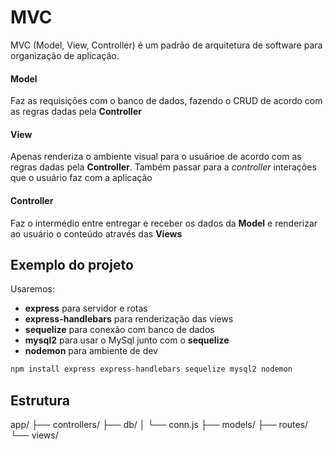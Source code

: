 # MVC

MVC (Model, View, Controller) é um padrão de arquitetura de software para organização de aplicação.

#### Model

Faz as requisições com o banco de dados, fazendo o CRUD de acordo com as regras dadas pela **Controller**

#### View

Apenas renderiza o ambiente visual para o usuárioe de acordo com as regras dadas pela **Controller**. Também passar para a _controller_ interações que o usuário faz com a aplicação

#### Controller

Faz o intermédio entre entregar e receber os dados da **Model** e renderizar ao usuário o conteúdo através das **Views**

## Exemplo do projeto

Usaremos:

- **express** para servidor e rotas
- **express-handlebars** para renderização das views
- **sequelize** para conexão com banco de dados
- **mysql2** para usar o MySql junto com o **sequelize**
- **nodemon** para ambiente de dev

```javascript
npm install express express-handlebars sequelize mysql2 nodemon
```

## Estrutura

app/
├── controllers/
├── db/
│ └── conn.js
├── models/
├── routes/
└── views/
